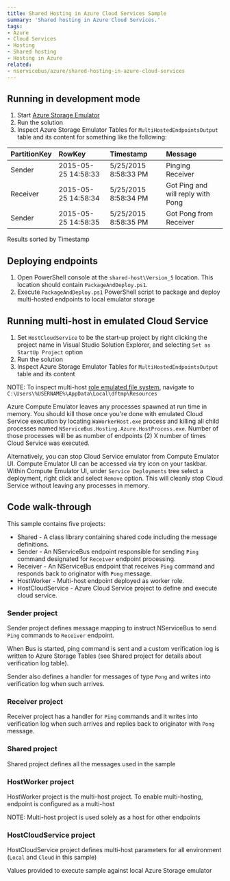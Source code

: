 ```yaml
---
title: Shared Hosting in Azure Cloud Services Sample
summary: 'Shared hosting in Azure Cloud Services.'
tags:
- Azure
- Cloud Services
- Hosting
- Shared hosting
- Hosting in Azure
related:
- nservicebus/azure/shared-hosting-in-azure-cloud-services
---
```


## Running in development mode

 1. Start [Azure Storage Emulator](http://azure.microsoft.com/en-us/documentation/articles/storage-use-emulator/)
 1. Run the solution
 1. Inspect Azure Storage Emulator Tables for `MultiHostedEndpointsOutput` table and its content for something like the following:

| PartitionKey | RowKey | Timestamp | Message |
|:--|:--|:--|:--|
|Sender	|2015-05-25 14:58:33	|5/25/2015 8:58:33 PM	|Pinging Receiver |
|Receiver	|2015-05-25 14:58:34	|5/25/2015 8:58:34 PM	|Got Ping and will reply with Pong |
|Sender	|2015-05-25 14:58:35	|5/25/2015 8:58:35 PM	|Got Pong from Receiver |

Results sorted by Timestamp

## Deploying endpoints

1. Open PowerShell console at the `shared-host\Version_5` location. This location should contain `PackageAndDeploy.ps1`. 
1. Execute `PackageAndDeploy.ps1` PowerShell script to package and deploy multi-hosted endpoints to local emulator storage

## Running multi-host in emulated Cloud Service

1. Set `HostCloudService` to be the start-up project by right clicking the project name in Visual Studio Solution Explorer, and selecting `Set as StartUp Project` option
1. Run the solution
1. Inspect Azure Storage Emulator Tables for `MultiHostedEndpointsOutput` table and its content

NOTE: To inspect multi-host [role emulated file system](https://msdn.microsoft.com/en-us/library/azure/hh771389.aspx), navigate to `C:\Users\%USERNAME%\AppData\Local\dftmp\Resources`

Azure Compute Emulator leaves any processes spawned at run time in memory. You should kill those once you're done with emulated Cloud Service execution by locating `WaWorkerHost.exe` process and killing all child processes named `NServiceBus.Hosting.Azure.HostProcess.exe`. Number of those processes will be as number of endpoints (2) X number of times Cloud Service was executed.

Alternatively, you can stop Cloud Service emulator from Compute Emulator UI. Compute Emulator UI can be accessed via try icon on your taskbar. Within Compute Emulator UI, under `Service Deployments` tree select a deployment, right click and select `Remove` option. This will cleanly stop Cloud Service without leaving any processes in memory.
 
## Code walk-through

This sample contains five projects: 

 * Shared - A class library containing shared code including the message definitions.
 * Sender - An NServiceBus endpoint responsible for sending `Ping` command designated for `Receiver` endpoint processing.
 * Receiver - An NServiceBus endpoint that receives `Ping` command and responds back to originator with `Pong` message.
 * HostWorker - Multi-host endpoint deployed as worker role.
 * HostCloudService - Azure Cloud Service project to define and execute cloud service.

### Sender project

Sender project defines message mapping to instruct NServiceBus to send `Ping` commands to `Receiver` endpoint.

<!-- import AzureMultiHost_MessageMapping -->

When Bus is started, ping command is sent and a custom verification log is written to Azure Storage Tables (see Shared project for details about verification log table).

<!-- import AzureMultiHost_SendPingCommand -->

Sender also defines a handler for messages of type `Pong` and writes into verification log when such arrives.

<!-- import AzureMultiHost_PongHandler -->

### Receiver project

Receiver project has a handler for `Ping` commands and it writes into verification log when such arrives and replies back to originator with `Pong` message.

<!-- import AzureMultiHost_PingHandler -->

### Shared project

Shared project defines all the messages used in the sample

<!-- import AzureMultiHost_PingMessage -->
<!-- import AzureMultiHost_PongMessage -->

### HostWorker project

HostWorker project is the multi-host project. To enable multi-hosting, endpoint is configured as a multi-host

<!-- import AzureSharedHosting_HostConfiguration -->

NOTE: Multi-host project is used solely as a host for other endpoints

### HostCloudService project

HostCloudService project defines multi-host parameters for all environment (`Local` and `Cloud` in this sample)

<!-- import AzureSharedHosting_CloudServiceDefinition -->

Values provided to execute sample against local Azure Storage emulator

<!-- import AzureSharedHosting_CloudServiceConfiguration -->
